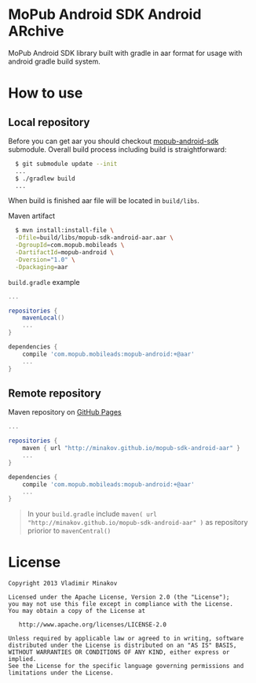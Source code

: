 MoPub Android SDK Android ARchive
========

MoPub Android SDK library built with gradle in aar format for usage with android gradle build system.

How to use
========

Local repository
--------

Before you can get aar you should checkout [mopub-android-sdk](https://github.com/mopub/mopub-android-sdk.git) submodule. Overall build process including build is straightforward:

```bash
  $ git submodule update --init
  ...
  $ ./gradlew build
  ...
```

When build is finished aar file will be located in `build/libs`.

Maven artifact

```bash
  $ mvn install:install-file \
  -Dfile=build/libs/mopub-sdk-android-aar.aar \
  -DgroupId=com.mopub.mobileads \
  -DartifactId=mopub-android \
  -Dversion="1.0" \
  -Dpackaging=aar
```

`build.gradle` example

```groovy
...

repositories {
    mavenLocal()
    ...
}

dependencies {
    compile 'com.mopub.mobileads:mopub-android:+@aar'
    ...
}
```

Remote repository
--------

Maven repository on [GitHub Pages](http://pages.github.com/)

```groovy
...

repositories {
    maven { url "http://minakov.github.io/mopub-sdk-android-aar" }
    ...
}

dependencies {
    compile 'com.mopub.mobileads:mopub-android:+@aar'
    ...
}
```

> In your `build.gradle` include `maven( url "http://minakov.github.io/mopub-sdk-android-aar" )` as repository priorior to `mavenCentral()`


License
========

    Copyright 2013 Vladimir Minakov

    Licensed under the Apache License, Version 2.0 (the "License");
    you may not use this file except in compliance with the License.
    You may obtain a copy of the License at

       http://www.apache.org/licenses/LICENSE-2.0

    Unless required by applicable law or agreed to in writing, software
    distributed under the License is distributed on an "AS IS" BASIS,
    WITHOUT WARRANTIES OR CONDITIONS OF ANY KIND, either express or implied.
    See the License for the specific language governing permissions and
    limitations under the License.

